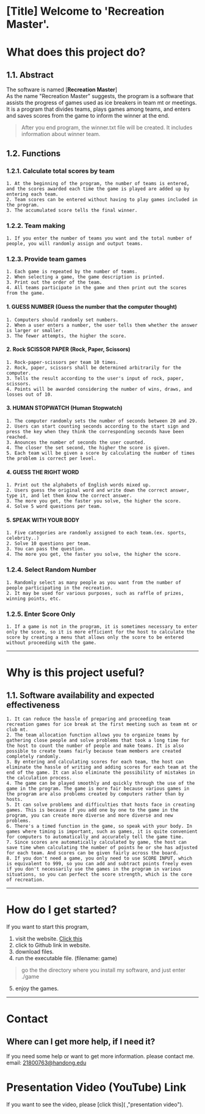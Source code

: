 [Title] Welcome to 'Recreation Master'.
======================

# What does this project do?
## 1.1. Abstract
The software is named [**Recreation Master**]    
As the name "Recreation Master" suggests, the program is a software that assists the progress of games used as ice breakers in team mt or meetings.   
It is a program that divides teams, plays games among teams, and enters and saves scores from the game to inform the winner at the end.   
> After you end program, the winner.txt file will be created. It includes information about winner team.

## 1.2. Functions
### 1.2.1. Calculate total scores by team
	1. At the beginning of the program, the number of teams is entered, and the scores awarded each time the game is played are added up by entering each team.
	2. Team scores can be entered without having to play games included in the program.
	3. The accumulated score tells the final winner.

### 1.2.2. Team making
	1. If you enter the number of teams you want and the total number of people, you will randomly assign and output teams.   

### 1.2.3. Provide team games
	1. Each game is repeated by the number of teams.
	2. When selecting a game, the game description is printed.
	3. Print out the order of the team.
	4. All teams participate in the game and then print out the scores from the game.

#### 1. GUESS NUMBER (Guess the number that the computer thought)
	1. Computers should randomly set numbers.
	2. When a user enters a number, the user tells them whether the answer is larger or smaller.
	3. The fewer attempts, the higher the score.

#### 2. Rock SCISSOR PAPER (Rock, Paper, Scissors)
	1. Rock-paper-scissors per team 10 times.
	2. Rock, paper, scissors shall be determined arbitrarily for the computer.
	3. Tells the result according to the user's input of rock, paper, scissors.
	4. Points will be awarded considering the number of wins, draws, and losses out of 10.

#### 3. HUMAN STOPWATCH (Human Stopwatch)
	1. The computer randomly sets the number of seconds between 20 and 29.
	2. Users can start counting seconds according to the start sign and press the key when they think the corresponding seconds have been reached.
	3. Anounces the number of seconds the user counted.
	4. The closer the set second, the higher the score is given.
	5. Each team will be given a score by calculating the number of times the problem is correct per level.

#### 4. GUESS THE RIGHT WORD
	1. Print out the alphabets of English words mixed up.
	2. Users guess the original word and write down the correct answer, type it, and let them know the correct answer.
	3. The more you get, the faster you solve, the higher the score.
	4. Solve 5 word questions per team.

#### 5. SPEAK WITH YOUR BODY
	1. Five categories are randomly assigned to each team.(ex. sports, celebrity..)
	2. Solve 10 questions per team.
	3. You can pass the question.
	4. The more you get, the faster you solve, the higher the score.

### 1.2.4. Select Random Number
	1. Randomly select as many people as you want from the number of people participating in the recreation.
	2. It may be used for various purposes, such as raffle of prizes, winning points, etc.

### 1.2.5. Enter Score Only
	1. If a game is not in the program, it is sometimes necessary to enter only the score, so it is more efficient for the host to calculate the score by creating a menu that allows only the score to be entered without proceeding with the game.
****

# Why is this project useful?
## 1.1. Software availability and expected effectiveness
	1. It can reduce the hassle of preparing and proceeding team recreation games for ice break at the first meeting such as team mt or club mt.
	2. The team allocation function allows you to organize teams by gathering close people and solve problems that took a long time for the host to count the number of people and make teams. It is also possible to create teams fairly because team members are created completely randomly.
	3. By entering and calculating scores for each team, the host can eliminate the hassle of writing and adding scores for each team at the end of the game. It can also eliminate the possibility of mistakes in the calculation process.
	4. The game can be played smoothly and quickly through the use of the game in the program. The game is more fair because various games in the program are also problems created by computers rather than by hosts.
	5. It can solve problems and difficulties that hosts face in creating games. This is because if you add one by one to the game in the program, you can create more diverse and more diverse and new problems.
	6. There's a timed function in the game, so speak with your body. In games where timing is important, such as games, it is quite convenient for computers to automatically and accurately tell the game time.
	7. Since scores are automatically calculated by game, the host can save time when calculating the number of points he or she has adjusted for each team. And scores can be given fairly across the board.
	8. If you don't need a game, you only need to use SCORE INPUT, which is equivalent to 999, so you can add and subtract points freely even if you don't necessarily use the games in the program in various situations, so you can perfect the score strength, which is the core of recreation.
****

# How do I get started?
If you want to start this program,   
1. visit the website. [Click this](https://wnsgur1343.wixsite.com/recreation-master, "recreation_master webpage")
2. click to Github link in website.
3. download files.
4. run the executable file. (filename: game) 
> go the the directory where you install my software, and just enter ./game
5. enjoy the games.


****

# Contact
## Where can I get more help, if I need it?
If you need some help or want to get more information. please contact me.   
email: 21800763@handong.edu

# Presentation Video (YouTube) Link
If you want to see the video, please [click this](  ,"presentation video").
